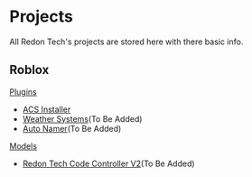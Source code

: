 # Projects
All Redon Tech's projects are stored here with there basic info.

## Roblox

[Plugins](/plugins)
* [ACS Installer](/plugins/ACS%20Installer)
* [Weather Systems](/plugins/weather)(To Be Added)
* [Auto Namer](/plugins/autonamer)(To Be Added)

[Models](/models)
* [Redon Tech Code Controller V2](/models/codecontroller)(To Be Added)
